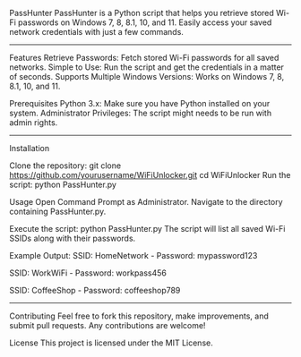 PassHunter
PassHunter is a Python script that helps you retrieve stored Wi-Fi passwords on Windows 7, 8, 8.1, 10, and 11. Easily access your saved network credentials with just a few commands.

---

Features
Retrieve Passwords: 
Fetch stored Wi-Fi passwords for all saved networks.
Simple to Use: 
Run the script and get the credentials in a matter of seconds.
Supports Multiple Windows Versions: 
Works on Windows 7, 8, 8.1, 10, and 11.

Prerequisites
Python 3.x: 
Make sure you have Python installed on your system.
Administrator Privileges: 
The script might needs to be run with admin rights.

 ---

Installation

Clone the repository: 
git clone https://github.com/yourusername/WiFiUnlocker.git
cd WiFiUnlocker
Run the script: 
python PassHunter.py

Usage
Open Command Prompt as Administrator.
Navigate to the directory containing PassHunter.py.

Execute the script: 
python PassHunter.py
The script will list all saved Wi-Fi SSIDs along with their passwords.

Example Output: 
SSID: HomeNetwork - Password: mypassword123

SSID: WorkWiFi - Password: workpass456

SSID: CoffeeShop - Password: coffeeshop789

---

Contributing
Feel free to fork this repository, make improvements, and submit pull requests. Any contributions are welcome!

License
This project is licensed under the MIT License.
